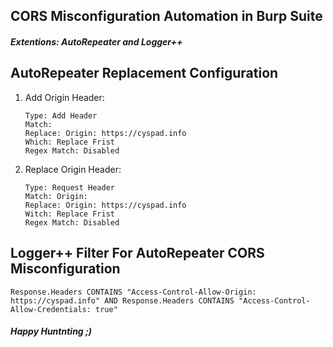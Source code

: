 ## CORS Misconfiguration Automation in Burp Suite 
#### <em>Extentions: AutoRepeater and Logger++</em>


## AutoRepeater Replacement Configuration
1) Add Origin Header:

    ```
    Type: Add Header
    Match: 
    Replace: Origin: https://cyspad.info
    Which: Replace Frist
    Regex Match: Disabled
    ```
    
2) Replace Origin Header:

    ```
    Type: Request Header
    Match: Origin:
    Replace: Origin: https://cyspad.info
    Witch: Replace Frist
    Regex Match: Disabled
    ```
    
## Logger++ Filter For AutoRepeater CORS Misconfiguration

    Response.Headers CONTAINS "Access-Control-Allow-Origin: https://cyspad.info" AND Response.Headers CONTAINS "Access-Control-Allow-Credentials: true"
    

<h4><em>Happy Huntnting ;) </em><h4>
